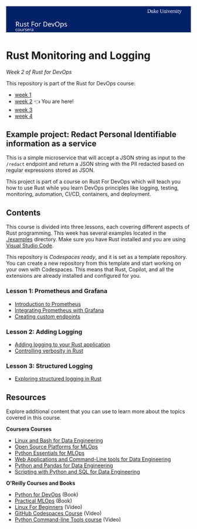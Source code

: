 # [![Coursera Course](./assets/banner.svg)](https://insight.paiml.com/nvd?utm_source=GitHub "Coursera Course")

# Rust Monitoring and Logging

_Week 2 of Rust for DevOps_

This repository is part of the Rust for DevOps course:

- [week 1](https://github.com/alfredodeza/rust-setup) 
- [week 2](https://github.com/alfredodeza/rust-monitoring-logging) 👈 You are here!
- [week 3](https://github.com/alfredodeza/rust-systems-programming/) 
- [week 4](https://github.com/alfredodeza/advanced-ci-cd-concepts)


## Example project: Redact Personal Identifiable information as a service

This is a simple microservice that will accept a JSON string as input to the `/redact` endpoint and return a JSON string with the PII redacted based on regular expressions stored as JSON.

This project is part of a course on Rust For DevOps which will teach you how to use Rust while you learn DevOps principles like logging, testing, monitoring, automation, CI/CD, containers, and deployment.

## Contents
This course is divided into three lessons, each covering different aspects of Rust programming. This week has several examples located in the [./examples](./examples) directory. Make sure you have Rust installed and you are using [Visual Studio Code](https://code.visualstudio.com/?WT.mc_id=academic-0000-alfredodeza).

This repository is *Codespaces ready*, and it is set as a template repository. You can create a new repository from this template and start working on your own with Codespaces. This means that Rust, Copilot, and all the extensions are already installed and configured for you.

### Lesson 1: Prometheus and Grafana
- [Introduction to Prometheus](./examples/1-prometheus/)
- [Integrating Prometheus with Grafana](./examples/2-prometheus-grafana/)
- [Creating custom endpoints](./examples/3-custom-endpoint/)

### Lesson 2: Adding Logging

- [Adding logging to your Rust application](./examples/4-adding-logging/)
- [Controlling verbosity in Rust](./examples/5-controlling-verbosity/)


### Lesson 3: Structured Logging
- [Exploring structured logging in Rust](./examples/6-structured-logging/)


## Resources
Explore additional content that you can use to learn more about the topics covered in this course.

**Coursera Courses**

- [Linux and Bash for Data Engineering](https://www.coursera.org/learn/linux-and-bash-for-data-engineering-duke)
- [Open Source Platforms for MLOps](https://www.coursera.org/learn/open-source-platforms-duke)
- [Python Essentials for MLOps](https://www.coursera.org/learn/python-essentials-mlops-duke)
- [Web Applications and Command-Line tools for Data Engineering](https://www.coursera.org/learn/web-app-command-line-tools-for-data-engineering-duke)
- [Python and Pandas for Data Engineering](https://www.coursera.org/learn/python-and-pandas-for-data-engineering-duke)
- [Scripting with Python and SQL for Data Engineering](https://www.coursera.org/learn/scripting-with-python-sql-for-data-engineering-duke)

**O'Reilly Courses and Books**

- [Python for DevOps](https://www.oreilly.com/library/view/python-for-devops/9781492057680/) (Book)
- [Practical MLOps](https://www.oreilly.com/library/view/practical-mlops/9781098103002/) (Book)
- [Linux For Beginners](https://learning.oreilly.com/videos/-/27922450VIDEOPAIML/) (Video)
- [GitHub Codespaces Course](https://learning.oreilly.com/videos/-/27724023VIDEOPAIML/) (Video)
- [Python Command-line Tools course](https://learning.oreilly.com/videos/python-command-line/50131VIDEOPAIML/) (Video)
